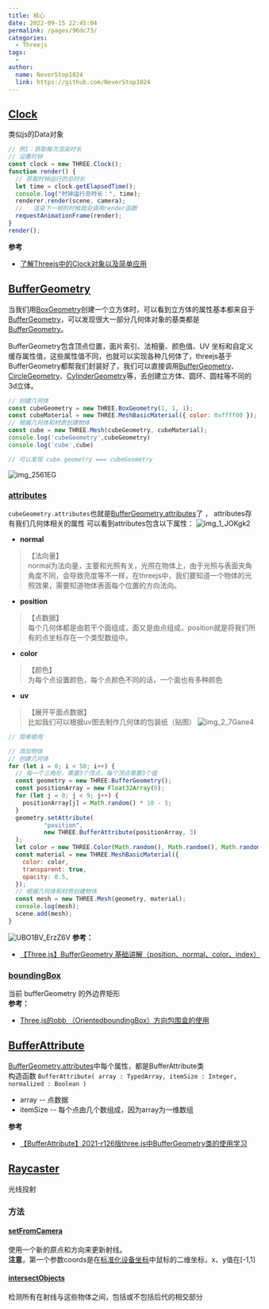 ```yaml
---
title: 核心
date: 2022-09-15 22:45:04
permalink: /pages/96dc73/
categories:
  - Threejs
tags:
  - 
author: 
  name: NeverStop1024
  link: https://github.com/NeverStop1024
---
```

## [Clock](https://threejs.org/docs/index.html#api/zh/core/Clock)
类似js的Data对象
```javascript
// 例1：获取每次渲染时长
// 设置时钟
const clock = new THREE.Clock();
function render() {
  // 获取时钟运行的总时长
  let time = clock.getElapsedTime();
  console.log("时钟运行总时长：", time);
  renderer.render(scene, camera);
  //   渲染下一帧的时候就会调用render函数
  requestAnimationFrame(render);
}
render();
```
**参考**
* [了解Threejs中的Clock对象以及简单应用](https://blog.csdn.net/PirateRaccoon/article/details/121671307)

## [BufferGeometry](https://threejs.org/docs/index.html#api/zh/core/BufferGeometry)
当我们用[BoxGeometry](https://threejs.org/docs/index.html#api/zh/geometries/BoxGeometry)创建一个立方体时，可以看到立方体的属性基本都来自于[BufferGeometry](https://threejs.org/docs/index.html#api/zh/geometries/BoxGeometry.parameters)，可以发现很大一部分几何体对象的基类都是[BufferGeometry](https://threejs.org/docs/index.html#api/zh/core/BufferGeometry)。  

BufferGeometry包含顶点位置，面片索引、法相量、颜色值、UV 坐标和自定义缓存属性值，这些属性值不同，也就可以实现各种几何体了，threejs基于BufferGeometry都帮我们封装好了，我们可以直接调用[BufferGeometry](https://threejs.org/docs/index.html#api/zh/geometries/BoxGeometry)、[CircleGeometry](https://threejs.org/docs/index.html#api/zh/geometries/CircleGeometry)、[CylinderGeometry](https://threejs.org/docs/index.html#api/zh/geometries/CylinderGeometry)等，去创建立方体、圆环、圆柱等不同的3d立体。
```javascript
// 创建几何体
const cubeGeometry = new THREE.BoxGeometry(1, 1, 1);
const cubeMaterial = new THREE.MeshBasicMaterial({ color: 0xffff00 });
// 根据几何体和材质创建物体
const cube = new THREE.Mesh(cubeGeometry, cubeMaterial);
console.log('cubeGeometry',cubeGeometry)
console.log('cube',cube)

// 可以发现 cube.geometry === cubeGeometry
```
![img_2561EG](https://cdn.jsdelivr.net/gh/NeverStop1024/images-store@main/blog/img_2561EG.png)
### [attributes](https://threejs.org/docs/index.html#api/zh/core/BufferGeometry.attributes)
`cubeGeometry.attributes`也就是[BufferGeometry.attributes](https://threejs.org/docs/index.html#api/zh/core/BufferGeometry.attributes)了 ， attributes存有我们几何体相关的属性
可以看到attributes包含以下属性：
![img_1_JOKgk2](https://cdn.jsdelivr.net/gh/NeverStop1024/images-store@main/blog/img_1_JOKgk2.png)

* **normal**  
> 【法向量】  
> normal为法向量，主要和光照有关，光照在物体上，由于光照与表面夹角角度不同，会导致亮度等不一样，在threejs中，我们要知道一个物体的光照效果，需要知道物体表面每个位置的方向法向。

* **position**
> 【点数据】  
> 每个几何体都是由若干个面组成，面又是由点组成，position就是将我们所有的点坐标存在一个类型数组中。

* **color**
> 【颜色】  
> 为每个点设置颜色，每个点颜色不同的话，一个面也有多种颜色

* **uv**
> 【展开平面点数据】  
> 比如我们可以根据uv图去制作几何体的包装纸（贴图）
![img_2_7Gane4](https://cdn.jsdelivr.net/gh/NeverStop1024/images-store@main/blog/img_2_7Gane4.png)

```javascript
// 简单使用

// 添加物体
// 创建几何体
for (let i = 0; i < 50; i++) {
  // 每一个三角形，需要3个顶点，每个顶点需要3个值
  const geometry = new THREE.BufferGeometry();
  const positionArray = new Float32Array(9);
  for (let j = 0; j < 9; j++) {
    positionArray[j] = Math.random() * 10 - 5;
  }
  geometry.setAttribute(
          "position",
          new THREE.BufferAttribute(positionArray, 3)
  );
  let color = new THREE.Color(Math.random(), Math.random(), Math.random());
  const material = new THREE.MeshBasicMaterial({
    color: color,
    transparent: true,
    opacity: 0.5,
  });
  // 根据几何体和材质创建物体
  const mesh = new THREE.Mesh(geometry, material);
  console.log(mesh);
  scene.add(mesh);
}
```
![UBO1BV_ErzZ6V](https://cdn.jsdelivr.net/gh/NeverStop1024/images-store@main/blog/UBO1BV_ErzZ6V.png)
**参考：**
* [【Three.js】BufferGeometry 基础讲解（position、normal、color、index）](https://blog.csdn.net/qq_34695703/article/details/110431789)
### [boundingBox](https://threejs.org/docs/index.html#api/zh/core/BufferGeometry.boundingBox)
当前 bufferGeometry 的外边界矩形  
**参考：**  
* [Three.js的obb （OrientedboundingBox）方向包围盒的使用](https://blog.csdn.net/qq_30100043/article/details/108279149)
## [BufferAttribute](https://threejs.org/docs/index.html#api/zh/core/BufferAttribute)
[BufferGeometry.attributes](https://threejs.org/docs/index.html#api/zh/core/BufferGeometry.attributes)中每个属性，都是BufferAttribute类  
构造函数 `BufferAttribute( array : TypedArray, itemSize : Integer, normalized : Boolean )`
* array -- 点数据
* itemSize -- 每个点由几个数组成，因为array为一维数组

**参考**
* [【BufferAttribute】2021-r126版three.js中BufferGeometry类的使用学习](https://blog.csdn.net/qq_41562387/article/details/114460892)

## [Raycaster](https://threejs.org/docs/index.html?q=Ra#api/zh/core/Raycaster)
光线投射
### 方法
#### [setFromCamera](https://threejs.org/docs/index.html?q=Ra#api/zh/core/Raycaster.setFromCamera)
使用一个新的原点和方向来更新射线。  
**注意**，第一个参数coords是在[标准化设备坐标](https://blog.csdn.net/CALL_LKC/article/details/81411034?utm_source=blogxgwz1)中鼠标的二维坐标，x、y值在[-1,1]
#### [intersectObjects](https://threejs.org/docs/index.html?q=Ra#api/zh/core/Raycaster.intersectObjects)
检测所有在射线与这些物体之间，包括或不包括后代的相交部分



